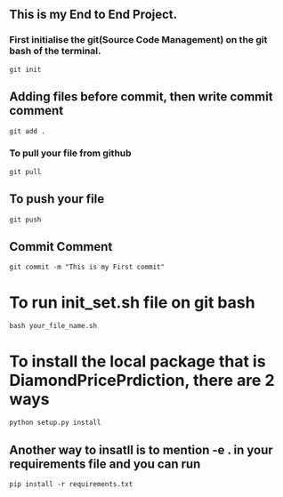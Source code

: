 ## This is my End to End Project.

### First initialise the git(Source Code Management) on the git bash of the terminal.

```
git init
```
## Adding files before commit, then write commit comment
```
git add .
```
### To pull your file from github 

```
git pull
```

## To push your file

```
git push
```
## Commit Comment
```
git commit -m "This is my First commit"
```

# To run init_set.sh file on git bash
```
bash your_file_name.sh
```

# To install the local package that is DiamondPricePrdiction, there are 2 ways
```
python setup.py install
```

## Another way to insatll is to mention -e . in your requirements file and you can run 
```
pip install -r requirements.txt 
```


